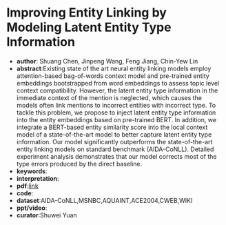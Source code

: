 # Improving Entity Linking by Modeling Latent Entity Type Information

* **author**: Shuang Chen, Jinpeng Wang, Feng Jiang, Chin-Yew Lin
* **abstract**:Existing state of the art neural entity linking models employ attention-based bag-of-words context model and pre-trained entity embeddings bootstrapped from word embeddings to assess topic level context compatibility. However, the latent entity type information in the immediate context of the mention is neglected, which causes the models often link mentions to incorrect entities with incorrect type. To tackle this problem, we propose to inject latent entity type information into the entity embeddings based on pre-trained BERT. In addition, we integrate a BERT-based entity similarity score into the local context model of a state-of-the-art model to better capture latent entity type information. Our model significantly outperforms the state-of-the-art entity linking models on standard benchmark (AIDA-CoNLL). Detailed experiment analysis demonstrates that our model corrects most of the type errors produced by the direct baseline.
* **keywords**:
* **interpretation**:
* **pdf**:[link](https://arxiv.org/pdf/2001.01447)
* **code**: 
* **dataset**:AIDA-CoNLL,MSNBC,AQUAINT,ACE2004,CWEB,WIKI
* **ppt/video**:
* **curator**:Shuwei Yuan